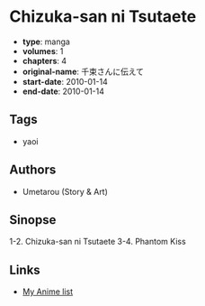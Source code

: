 # Chizuka-san ni Tsutaete

-   **type**: manga
-   **volumes**: 1
-   **chapters**: 4
-   **original-name**: 千束さんに伝えて
-   **start-date**: 2010-01-14
-   **end-date**: 2010-01-14

## Tags

-   yaoi

## Authors

-   Umetarou (Story & Art)

## Sinopse

1-2. Chizuka-san ni Tsutaete
3-4. Phantom Kiss

## Links

-   [My Anime list](https://myanimelist.net/manga/112080/Chizuka-san_ni_Tsutaete)
